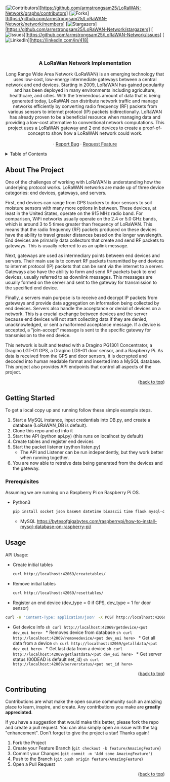 <div id="top"></div>

[![Contributors][contributors-shield]][https://github.com/armstrongsam25/LoRaWAN-Network/graphs/contributors]
[![Forks][forks-shield]][https://github.com/armstrongsam25/LoRaWAN-Network/network/members]
[![Stargazers][stars-shield]][https://github.com/armstrongsam25/LoRaWAN-Network/stargazers]
[![Issues][issues-shield]][https://github.com/armstrongsam25/LoRaWAN-Network/issues]
[![LinkedIn][linkedin-shield]][https://linkedin.com/in/418]



<!-- PROJECT LOGO -->
<br />
<div align="center">

<h3 align="center">A LoRaWan Network Implementation</h3>

  <p align="center">
     Long Range Wide Area Network (LoRaWAN) is an emerging technology that uses low-cost, low-energy intermediate gateways between a central network and end devices. Starting in 2009, LoRaWAN has gained popularity and has been deployed in many environments including agriculture, healthcare, and cities. With the tremendous amount of data that is being generated today, LoRaWAN can distribute network traffic and manage networks efficiently by converting radio frequency (RF) packets from various sensors to internet protocol (IP) packets bidirectionally. LoRaWAN has already proven to be a beneficial resource when managing data and providing a low-cost alternative to conventional network computations. 
    This project uses a LoRaWAN gateway and 2 end devices to create a proof-of-concept to show how a LoRaWAN network could work.
    <br />
    <br />
    ·
    <a href="https://github.com/armstrongsam25/LoRaWAN-Network/issues">Report Bug</a>
    ·
    <a href="https://github.com/armstrongsam25/LoRaWAN-Network/issues">Request Feature</a>
  </p>
</div>



<!-- TABLE OF CONTENTS -->
<details>
  <summary>Table of Contents</summary>
  <ol>
    <li>
      <a href="#about-the-project">About The Project</a>
    </li>
    <li>
      <a href="#getting-started">Getting Started</a>
      <ul>
        <li><a href="#prerequisites">Prerequisites</a></li>
        <li><a href="#installation">Installation</a></li>
      </ul>
    </li>
    <li><a href="#usage">Usage</a></li>
    <li><a href="#license">License</a></li>
  </ol>
</details>



<!-- ABOUT THE PROJECT -->
## About The Project

One of the challenges of working with LoRaWAN is understanding how the underlying protocol works. LoRaWAN networks are made up of three device categories: end devices, gateways, and servers. 

First, end devices can range from GPS trackers to door sensors to soil moisture sensors with many more options in between. These devices, at least in the United States, operate on the 915 MHz radio band. For comparison, WiFi networks usually operate on the 2.4 or 5.0 GHz bands, which is around 3 to 5 times greater than frequency of LoRaWAN. This means that the radio frequency (RF) packets produced on these devices have the ability to travel greater distances based on the longer wavelength. End devices are primarily data collectors that create and send RF packets to gateways. This is usually referred to as an uplink message.

Next, gateways are used as intermediary points between end devices and servers. Their main use is to convert RF packets transmitted by end devices to internet protocol (IP) packets that can be sent via the internet to a server. Gateways also have the ability to form and send RF packets back to end devices, usually referred to as downlink messages. This messages are usually formed on the server and sent to the gateway for transmission to the specified end device.

Finally, a servers main purpose is to receive and decrypt IP packets from gateways and provide data aggregation on information being collected by end devices. Servers also handle the acceptance or denial of devices on a network. This is a crucial exchange between devices and the server because end devices will not start collecting data if they are denied, unacknowledged, or sent a malformed acceptance message. If a device is accepted, a "join-accept" message is sent to the specific gateway for transmission to the end device.

This network is built and tested with a Dragino PG1301 Concentrator, a Dragino LGT-01 GPS, a Dragino LDS-01 door sensor, and a Raspberry Pi. As data is received from the GPS and door sensors, it is decrypted and decoded into human readable format and inserted into a MySQL database. This project also provides API endpoints that control all aspects of the project. 
<p align="right">(<a href="#top">back to top</a>)</p>

<!-- GETTING STARTED -->
## Getting Started

To get a local copy up and running follow these simple example steps.
<ol>
  <li>Start a MySQL instance, input credentials into DB.py, and create a database (LoRaWAN_DB is default).</li>
  <li>Clone this repo and cd into it</li>
  <li>Start the API (python api.py) (this runs on localhost by default)</li>
  <li>Create tables and register end devices</li>
  <li>Start the packet listener (python listen.py)
    <ul><li>The API and Listener can be run independently, but they work better when running together.</li></ul>
  </li>
  <li>You are now able to retreive data being generated from the devices and the gateway.</li>
</ol>

### Prerequisites
Assuming we are running on a Raspberry Pi on Raspberry Pi OS.
* Python3
  ```sh
  pip install socket json base64 datetime binascii time flask mysql-connector-python cryptography
  ```
  * MySQL
  https://bytesofgigabytes.com/raspberrypi/how-to-install-mysql-database-on-raspberry-pi/


<!-- USAGE EXAMPLES -->
## Usage

API Usage:
  * Create initial tables
    ```sh
    curl http://localhost:42069/createtables/
    ```
  * Remove initial tables
    ```sh
    curl http://localhost:42069/resettables/
    ```
  
  * Register an end device (dev_type = 0 if GPS, dev_type = 1 for door sensor)
  ```sh
  curl -H 'Content-Type: application/json' -X POST http://localhost:42069/register -d '{"dev_addr": "XXXXXXXX", "dev_eui": "XXXXXXXXXXXXXXXX", "app_eui": "XXXXXXXXXXXXXXXX", "app_key": "XXXXXXXXXXXXXXXXXXXXXXXXXXXXXXXX", "app_s_key": "XXXXXXXXXXXXXXXXXXXXXXXXXXXXXXXX", "net_s_key": "XXXXXXXXXXXXXXXXXXXXXXXXXXXXXXXX", "dev_type": "X"}'
  ```
   * Get device info
    ```sh
    curl http://localhost:42069/getdevice/<put dev_eui here>
    ```
    * Removes device from database
    ```sh
    curl http://localhost:42069/removedevice/<put dev_eui here>
    ```
    * Get all data from a device
    ```sh
    curl http://localhost:42069/getalldata/<put dev_eui here>
    ```
    * Get last data from a device
    ```sh
    curl http://localhost:42069/getlastdata/<put dev_eui here>
    ```
    * Get server status (00DEAD is default net_id)
    ```sh
    curl http://localhost:42069/serverstatus/<put net_id here>
    ```
   
<p align="right">(<a href="#top">back to top</a>)</p>



<!-- CONTRIBUTING -->
## Contributing

Contributions are what make the open source community such an amazing place to learn, inspire, and create. Any contributions you make are **greatly appreciated**.

If you have a suggestion that would make this better, please fork the repo and create a pull request. You can also simply open an issue with the tag "enhancement".
Don't forget to give the project a star! Thanks again!

1. Fork the Project
2. Create your Feature Branch (`git checkout -b feature/AmazingFeature`)
3. Commit your Changes (`git commit -m 'Add some AmazingFeature'`)
4. Push to the Branch (`git push origin feature/AmazingFeature`)
5. Open a Pull Request

<p align="right">(<a href="#top">back to top</a>)</p>



<!-- MARKDOWN LINKS & IMAGES -->
<!-- https://www.markdownguide.org/basic-syntax/#reference-style-links -->
[contributors-shield]: https://img.shields.io/github/contributors/github_username/repo_name.svg?style=for-the-badge
[contributors-url]: https://github.com/github_username/repo_name/graphs/contributors
[forks-shield]: https://img.shields.io/github/forks/github_username/repo_name.svg?style=for-the-badge
[forks-url]: https://github.com/github_username/repo_name/network/members
[stars-shield]: https://img.shields.io/github/stars/github_username/repo_name.svg?style=for-the-badge
[stars-url]: https://github.com/github_username/repo_name/stargazers
[issues-shield]: https://img.shields.io/github/issues/github_username/repo_name.svg?style=for-the-badge
[issues-url]: https://github.com/github_username/repo_name/issues
[license-shield]: https://img.shields.io/github/license/github_username/repo_name.svg?style=for-the-badge
[license-url]: https://github.com/github_username/repo_name/blob/master/LICENSE.txt
[linkedin-shield]: https://img.shields.io/badge/-LinkedIn-black.svg?style=for-the-badge&logo=linkedin&colorB=555
[linkedin-url]: https://linkedin.com/in/linkedin_username
[product-screenshot]: images/screenshot.png
